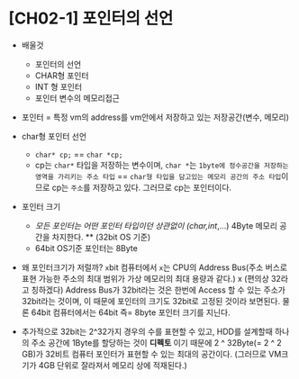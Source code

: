 # [CH02-1] 포인터의 선언
- 배울것
	- 포인터의 선언
	- CHAR형 포인터
	- INT 형 포인터
	- 포인터 변수의 메모리접근

- 포인터 = 특정 vm의 address를 vm안에서 저장하고 있는 저장공간(변수, 메모리)
- char형 포인터 선언
	- `char* cp;` == `char *cp;`
	-  cp는 `char*` 타입을 저장하는 변수이며, `char *`는 `1byte에 정수공간을 저장하는 영역을 가리키는 주소 타입` == `char형 타입을 담고있는 메모리 공간의 주소 타입`이므로 cp는 `주소`를 저장하고 있다. 그러므로 cp는 포인터이다.

- 포인터 크기
	- **모든 포인터는 어떤 포인터 타입이던 상관없이 (char*,int*,...) 4Byte 메모리 공간을 차지한다. ** (32bit OS 기준)
	- 64bit OS기준 포인터는 8Byte
- 왜 포인터크기가 저럴까? `x`bit 컴퓨터에서 `x`는 CPU의 Address Bus(주소 버스로 표현 가능한 주소의 최대 범위가 가상 메모리의 최대 용량과 같다.)  x (편의상 32라고 칭하겠다) Address Bus가 32bit라는 것은 한번에 Access 할 수 있는 주소가 32bit라는 것이며, 이 때문에 포인터의 크기도 32bit로 고정된 것이라 보면된다. 물론 64bit 컴퓨터에서는 64bit 즉= 8byte 포인터 크기를 지닌다.
- 추가적으로 32bit는 2^32가지 경우의 수를 표현할 수 있고, HDD를 설계할때 하나의 주소 공간에 1Byte를 할당하는 것이 **디펙토** 이기 때문에 2  ^  32Byte(= 2  ^ 2 GB)가 32비트 컴퓨터 포인터가 표현할 수 있는 최대의 공간이다. (그러므로 VM크기가 4GB 단위로 잘라져서 메모리 상에 적재된다.)   
